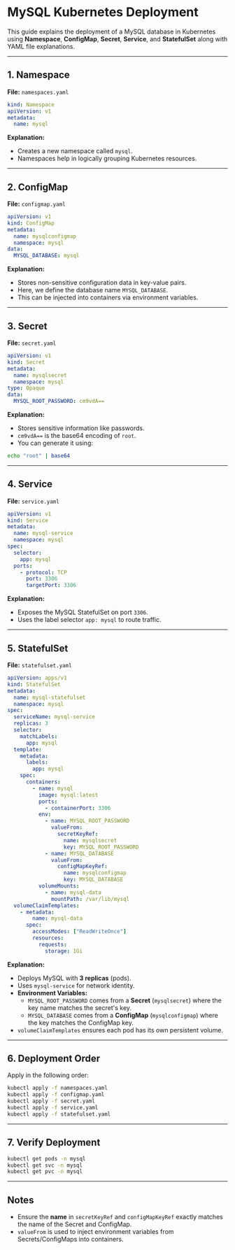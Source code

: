 # MySQL Kubernetes Deployment

This guide explains the deployment of a MySQL database in Kubernetes using **Namespace**, **ConfigMap**, **Secret**, **Service**, and **StatefulSet** along with YAML file explanations.

---

## 1. Namespace

**File:** `namespaces.yaml`
```yaml
kind: Namespace
apiVersion: v1
metadata:
  name: mysql
```
**Explanation:**
- Creates a new namespace called `mysql`.
- Namespaces help in logically grouping Kubernetes resources.

---

## 2. ConfigMap

**File:** `configmap.yaml`
```yaml
apiVersion: v1
kind: ConfigMap
metadata:
  name: mysqlconfigmap
  namespace: mysql
data:
  MYSQL_DATABASE: mysql
```
**Explanation:**
- Stores non-sensitive configuration data in key-value pairs.
- Here, we define the database name `MYSQL_DATABASE`.
- This can be injected into containers via environment variables.

---

## 3. Secret

**File:** `secret.yaml`
```yaml
apiVersion: v1
kind: Secret
metadata:
  name: mysqlsecret
  namespace: mysql
type: Opaque
data:
  MYSQL_ROOT_PASSWORD: cm9vdA==
```
**Explanation:**
- Stores sensitive information like passwords.
- `cm9vdA==` is the base64 encoding of `root`.
- You can generate it using:
```bash
echo "root" | base64
```

---

## 4. Service

**File:** `service.yaml`
```yaml
apiVersion: v1
kind: Service
metadata:
  name: mysql-service
  namespace: mysql
spec:
  selector:
    app: mysql
  ports:
    - protocol: TCP
      port: 3306
      targetPort: 3306
```
**Explanation:**
- Exposes the MySQL StatefulSet on port `3306`.
- Uses the label selector `app: mysql` to route traffic.

---

## 5. StatefulSet

**File:** `statefulset.yaml`
```yaml
apiVersion: apps/v1
kind: StatefulSet
metadata:
  name: mysql-statefulset
  namespace: mysql
spec:
  serviceName: mysql-service
  replicas: 3
  selector:
    matchLabels:
      app: mysql
  template:
    metadata:
      labels:
        app: mysql
    spec:
      containers:
        - name: mysql
          image: mysql:latest
          ports:
            - containerPort: 3306
          env:
            - name: MYSQL_ROOT_PASSWORD
              valueFrom:
                secretKeyRef:
                  name: mysqlsecret
                  key: MYSQL_ROOT_PASSWORD
            - name: MYSQL_DATABASE
              valueFrom:
                configMapKeyRef:
                  name: mysqlconfigmap
                  key: MYSQL_DATABASE
          volumeMounts:
            - name: mysql-data
              mountPath: /var/lib/mysql
  volumeClaimTemplates:
    - metadata:
        name: mysql-data
      spec:
        accessModes: ["ReadWriteOnce"]
        resources:
          requests:
            storage: 1Gi
```
**Explanation:**
- Deploys MySQL with **3 replicas** (pods).
- Uses `mysql-service` for network identity.
- **Environment Variables:**
  - `MYSQL_ROOT_PASSWORD` comes from a **Secret** (`mysqlsecret`) where the key name matches the secret's key.
  - `MYSQL_DATABASE` comes from a **ConfigMap** (`mysqlconfigmap`) where the key matches the ConfigMap key.
- `volumeClaimTemplates` ensures each pod has its own persistent volume.

---

## 6. Deployment Order
Apply in the following order:
```bash
kubectl apply -f namespaces.yaml
kubectl apply -f configmap.yaml
kubectl apply -f secret.yaml
kubectl apply -f service.yaml
kubectl apply -f statefulset.yaml
```

---

## 7. Verify Deployment
```bash
kubectl get pods -n mysql
kubectl get svc -n mysql
kubectl get pvc -n mysql
```

---

## Notes
- Ensure the **name** in `secretKeyRef` and `configMapKeyRef` exactly matches the name of the Secret and ConfigMap.
- `valueFrom` is used to inject environment variables from Secrets/ConfigMaps into containers.
